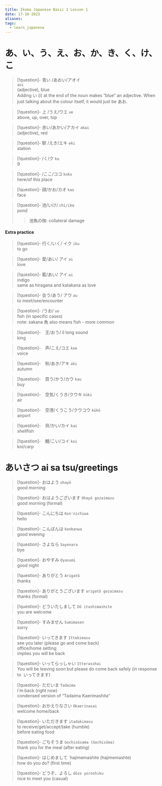 ```yaml
---
title: Ikoma Japanese Basic 1 Lesson 1
date: 17-10-2023
aliases: 
tags:
  - learn_japanese
---
```


# あ、い、う、え、お、か、き、く、け、こ
> [!question]-  青い /あおい/アオイ   
> `aoi`   
> (adjective), blue  
> Adding い (i) at the end of the noun makes “blue” an adjective. When just talking about the colour itself, it would just be あお.  

> [!question]- 上 /うえ/ウエ
> `ue`  
> above, up, over, top
 
> [!question]- 赤い/あかい/アカイ 
> `akai`    
> (adjective), red

> [!question]- 駅 /えき/エキ 
> `eki`  
> station
 
> [!question]- /く/ク
> `ku`  
>  9
>  
 
> [!question]- /ここ/ココ 
> `koko`  
> here/of this place
 
> [!question]- 顔/かお/カオ 
> `kao`  
> face
 
> [!question]- 池/いけ/ 
> `chi/ike`  
> pond  
> >	池魚の殃: collateral damage 

#### Extra practice
> [!question]- 行く/いく/ イク
> `iku`  
> to go  

> [!question]- 愛/あい/ アイ
> `ai`  
> love  

> [!question]- 藍/あい/ アイ
> `ai`  
> indigo  
> same as hiragana and katakana as love 

> [!question]- 会う/あう/ アウ
> `au`  
> to meet/see/encounter  

> [!question]- /うお/
> `uo`  
> fish (in specific cases)  
> note: sakana 魚 also means fish - more common

> [!question]-　王/おう/
> `Ō` long sound    
> king

> [!question]-　声/こえ/コエ
> `koe`  
> voice

> [!question]-　秋/あき/アキ
> `aki`  
> autumn

> [!question]-　買う/かう/カウ
> `kau`  
> buy

> [!question]-　空気/くうき/クウキ
> `kūki`   
> air

> [!question]-　空港/くうこう/クウコウ
> `kūkō`  
> airport

> [!question]-　貝/かい/カイ
> `kai`  
> shellfish

> [!question]-　鯉/こい/コイ
> `koi`  
> koi/carp





# あいさつ ai sa tsu/greetings
> [!question]-  おはよう 
> `ohayō`  
> good morning

> [!question]- おはようございます 
> `Ohayō gozaimasu`  
> good morning (formal)

> [!question]- こんにちは 
> `Kon'nichiwa`   
> hello

> [!question]- こんばんは 
> `konbanwa`  
> good evening

> [!question]- さよなら 
> `Sayonara`  
> bye

> [!question]- おやすみ 
> `Oyasumi`  
> good night

> [!question]- ありがとう 
> `Arigatō`  
> thanks
 
> [!question]- ありがとうございます 
> `arigatō gozaimasu`  
> thanks (formal)

> [!question]-  どういたしまして 
> `Dō itashimashite`  
> you are welcome

> [!question]- すみません
> `Sumimasen`  
> sorry

>[!question]- いってきます
> `Ittekimasu`  
> see you later (please go and come back)  
> office/home setting  
> implies you will be back

> [!question]- いってらっしゃい
> `Itterasshai`  
> You will be leaving soon but please do come back safely (in response to  いってきます)

> [!question]- ただいま
> `Tadaima`  
> i'm back (right now)  
> condensed version of “Tadaima Kaerimashita”

> [!question]- おかえりなさい 
> `Okaerinasai`  
> welcome home/back

> [!question]- いただきます
> `itadakimasu`  
> to receive/get/accept/take (humble)  
> before eating food

> [!question]- ごちそうま 
>`Gochisōsama (Gochisōma)`  
> thank you for the meal (after eating)

> [!question]- はじめまして
> `hajimemashite (hajimemashte)  
> how do you do? (first time)

> [!question]- どうぞ、よろし 
> `dōzo yoroshiku`  
> nice to meet you (casual)

